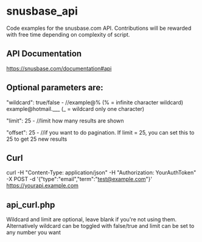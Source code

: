 # snusbase_api
Code examples for the snusbase.com API. Contributions will be rewarded with free time depending on complexity of script.

## API Documentation
https://snusbase.com/documentation#api


## Optional parameters are:
"wildcard": true/false - //example@% (% = infinite character wildcard) example@hotmail.___ (_ = wildcard only one character)

"limit": 25 - //limit how many results are shown

"offset": 25 - //if you want to do pagination. If limit = 25, you can set this to 25 to get 25 new results


## Curl
curl -H "Content-Type: application/json" -H "Authorization: YourAuthToken" -X POST -d '{"type":"email","term":"test@example.com"}' https://yourapi.example.com


## api_curl.php
Wildcard and limit are optional, leave blank if you're not using them. Alternatively wildcard can be toggled with false/true and limit can be set to any number you want
